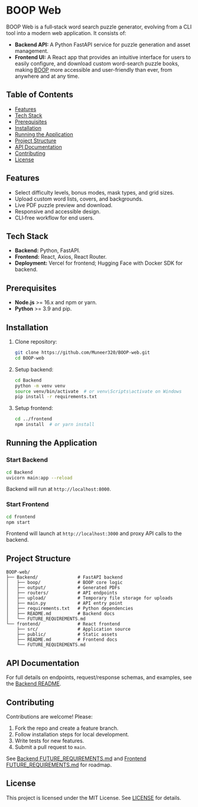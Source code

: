 # BOOP Web

BOOP Web is a full‑stack word search puzzle generator, evolving from a CLI tool into a modern web application. It consists of:

- **Backend API:** A Python FastAPI service for puzzle generation and asset management.
- **Frontend UI:** A React app that provides an intuitive interface for users to easily configure, and download custom word-search puzzle books, making [BOOP](https://github.com/Muneer320/BOOP) more accessible and user-friendly than ever, from anywhere and at any time.

## Table of Contents

- [Features](#features)
- [Tech Stack](#tech-stack)
- [Prerequisites](#prerequisites)
- [Installation](#installation)
- [Running the Application](#running-the-application)
- [Project Structure](#project-structure)
- [API Documentation](#api-documentation)
- [Contributing](#contributing)
- [License](#license)

## Features

- Select difficulty levels, bonus modes, mask types, and grid sizes.
- Upload custom word lists, covers, and backgrounds.
- Live PDF puzzle preview and download.
- Responsive and accessible design.
- CLI‑free workflow for end users.

## Tech Stack

- **Backend:** Python, FastAPI.
- **Frontend:** React, Axios, React Router.
- **Deployment:** Vercel for frontend; Hugging Face with Docker SDK for backend.

## Prerequisites

- **Node.js** >= 16.x and npm or yarn.
- **Python** >= 3.9 and pip.

## Installation

1. Clone repository:
   ```bash
   git clone https://github.com/Muneer320/BOOP-web.git
   cd BOOP-web
   ```

2. Setup backend:
   ```bash
   cd Backend
   python -m venv venv
   source venv/bin/activate  # or venv\Scripts\activate on Windows
   pip install -r requirements.txt
   ```

3. Setup frontend:
   ```bash
   cd ../frontend
   npm install  # or yarn install
   ```

## Running the Application

### Start Backend

```bash
cd Backend
uvicorn main:app --reload
```
Backend will run at `http://localhost:8000`.

### Start Frontend

```bash
cd frontend
npm start
```
Frontend will launch at `http://localhost:3000` and proxy API calls to the backend.

## Project Structure

```text
BOOP-web/
├── Backend/               # FastAPI backend
│   ├── boop/              # BOOP core logic
│   ├── output/            # Generated PDFs
│   ├── routers/           # API endpoints
│   ├── upload/            # Temporary file storage for uploads
│   ├── main.py            # API entry point
│   ├── requirements.txt   # Python dependencies
│   ├── README.md          # Backend docs
│   └── FUTURE_REQUIREMENTS.md
└── frontend/              # React frontend
    ├── src/               # Application source
    ├── public/            # Static assets
    ├── README.md          # Frontend docs
    └── FUTURE_REQUIREMENTS.md
```  

## API Documentation

For full details on endpoints, request/response schemas, and examples, see the [Backend README](./Backend/README.md).

## Contributing

Contributions are welcome! Please:

1. Fork the repo and create a feature branch.
2. Follow installation steps for local development.
3. Write tests for new features.
4. Submit a pull request to `main`.

See [Backend FUTURE_REQUIREMENTS.md](./Backend/FUTURE_REQUIREMENTS.md) and [Frontend FUTURE_REQUIREMENTS.md](./frontend/FUTURE_REQUIREMENTS.md) for roadmap.

## License

This project is licensed under the MIT License. See [LICENSE](./LICENSE) for details.
